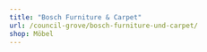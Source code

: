 ```yaml
---
title: "Bosch Furniture & Carpet"
url: /council-grove/bosch-furniture-und-carpet/
shop: Möbel
---
```

